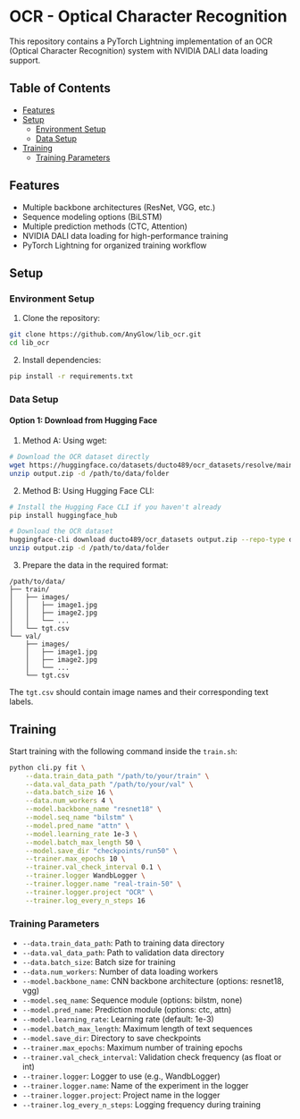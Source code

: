 # OCR - Optical Character Recognition

This repository contains a PyTorch Lightning implementation of an OCR (Optical Character Recognition) system with NVIDIA DALI data loading support.

## Table of Contents
- [Features](#features)
- [Setup](#setup)
  - [Environment Setup](#environment-setup)
  - [Data Setup](#data-setup)
- [Training](#training)
  - [Training Parameters](#training-parameters)


## Features

- Multiple backbone architectures (ResNet, VGG, etc.)
- Sequence modeling options (BiLSTM)
- Multiple prediction methods (CTC, Attention)
- NVIDIA DALI data loading for high-performance training
- PyTorch Lightning for organized training workflow

## Setup

### Environment Setup

1. Clone the repository:
```bash
git clone https://github.com/AnyGlow/lib_ocr.git
cd lib_ocr
```

2. Install dependencies:
```bash
pip install -r requirements.txt
```

### Data Setup

#### Option 1: Download from Hugging Face

1. Method A: Using wget:
```bash
# Download the OCR dataset directly
wget https://huggingface.co/datasets/ducto489/ocr_datasets/resolve/main/output.zip
unzip output.zip -d /path/to/data/folder
```

2. Method B: Using Hugging Face CLI:
```bash
# Install the Hugging Face CLI if you haven't already
pip install huggingface_hub

# Download the OCR dataset
huggingface-cli download ducto489/ocr_datasets output.zip --repo-type dataset --local-dir .
unzip output.zip -d /path/to/data/folder
```

3. Prepare the data in the required format:
```
/path/to/data/
├── train/
│   ├── images/
│   │   ├── image1.jpg
│   │   ├── image2.jpg
│   │   └── ...
│   └── tgt.csv
└── val/
    ├── images/
    │   ├── image1.jpg
    │   ├── image2.jpg
    │   └── ...
    └── tgt.csv
```

The `tgt.csv` should contain image names and their corresponding text labels.

## Training

Start training with the following command inside the `train.sh`:

```bash
python cli.py fit \
    --data.train_data_path "/path/to/your/train" \
    --data.val_data_path "/path/to/your/val" \
    --data.batch_size 16 \
    --data.num_workers 4 \
    --model.backbone_name "resnet18" \
    --model.seq_name "bilstm" \
    --model.pred_name "attn" \
    --model.learning_rate 1e-3 \
    --model.batch_max_length 50 \
    --model.save_dir "checkpoints/run50" \
    --trainer.max_epochs 10 \
    --trainer.val_check_interval 0.1 \
    --trainer.logger WandbLogger \
    --trainer.logger.name "real-train-50" \
    --trainer.logger.project "OCR" \
    --trainer.log_every_n_steps 16
```

### Training Parameters

- `--data.train_data_path`: Path to training data directory
- `--data.val_data_path`: Path to validation data directory
- `--data.batch_size`: Batch size for training
- `--data.num_workers`: Number of data loading workers
- `--model.backbone_name`: CNN backbone architecture (options: resnet18, vgg)
- `--model.seq_name`: Sequence module (options: bilstm, none)
- `--model.pred_name`: Prediction module (options: ctc, attn)
- `--model.learning_rate`: Learning rate (default: 1e-3)
- `--model.batch_max_length`: Maximum length of text sequences
- `--model.save_dir`: Directory to save checkpoints
- `--trainer.max_epochs`: Maximum number of training epochs
- `--trainer.val_check_interval`: Validation check frequency (as float or int)
- `--trainer.logger`: Logger to use (e.g., WandbLogger)
- `--trainer.logger.name`: Name of the experiment in the logger
- `--trainer.logger.project`: Project name in the logger
- `--trainer.log_every_n_steps`: Logging frequency during training